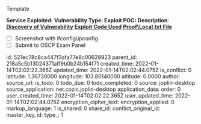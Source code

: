 Template

**Service Exploited:
Vulnerability Type:
Exploit POC:**
**Description**:
**<ins>Discovery of Vulnerability</ins>**
**<ins>Exploit Code Used</ins>**
**<ins>Proof\\Local.txt File</ins>**

- [ ] Screenshot with ifconfig\\ipconfig
- [ ] Submit to OSCP Exam Panel

id: 521ec78c8ca447f3afa77e8c00628923
parent_id: 218a5c5b13024371aff9b0b24b154f71
created_time: 2022-01-14T02:02:22.365Z
updated_time: 2022-01-14T02:02:44.075Z
is_conflict: 0
latitude: 1.36730000
longitude: 103.80140000
altitude: 0.0000
author: 
source_url: 
is_todo: 0
todo_due: 0
todo_completed: 0
source: joplin-desktop
source_application: net.cozic.joplin-desktop
application_data: 
order: 0
user_created_time: 2022-01-14T02:02:22.365Z
user_updated_time: 2022-01-14T02:02:44.075Z
encryption_cipher_text: 
encryption_applied: 0
markup_language: 1
is_shared: 0
share_id: 
conflict_original_id: 
master_key_id: 
type_: 1